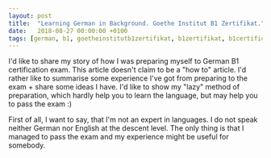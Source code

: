 ```yaml
---
layout: post
title:  "Learning German in Background. Goethe Institut B1 Zertifikat."
date:   2018-08-27 00:00:00 +0100
tags: [german, b1, goetheinstitutb1zertifikat, b1zertifikat, b1certificate]
---
```

I'd like to share my story of how I was preparing myself to German B1
certification exam. This article doesn't claim to be a "how to" article. I'd 
rather like to summarise some experience I've got from preparing to the
exam + share some ideas I have. I'd like to show my "lazy" method of 
preparation, which hardly help you to learn the language, but may help you
to pass the exam :) 

First of all, I want to say, that I'm not an expert in languages. I do not speak
neither German nor English at the descent level. The only thing is that I managed
to pass the exam and my experience might be useful for somebody.

